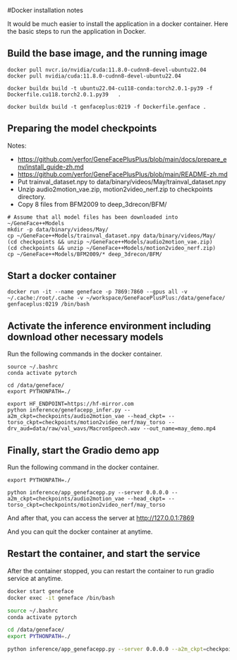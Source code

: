 #Docker installation notes

It would be much easier to install the application in a docker container.
Here the basic steps to run the application in Docker.

## Build the base image, and the running image

```shell
docker pull nvcr.io/nvidia/cuda:11.8.0-cudnn8-devel-ubuntu22.04
docker pull nvidia/cuda:11.8.0-cudnn8-devel-ubuntu22.04

docker buildx build -t ubuntu22.04-cu118-conda:torch2.0.1-py39 -f Dockerfile.cu118.torch2.0.1.py39   .

docker buildx build -t genfaceplus:0219 -f Dockerfile.genface .
```

## Preparing the model checkpoints

Notes:
* https://github.com/yerfor/GeneFacePlusPlus/blob/main/docs/prepare_env/install_guide-zh.md
* https://github.com/yerfor/GeneFacePlusPlus/blob/main/README-zh.md
* Put trainval_dataset.npy to data/binary/videos/May/trainval_dataset.npy
* Unzip audio2motion_vae.zip, motion2video_nerf.zip to checkpoints directory.
* Copy 8 files from BFM2009 to deep_3drecon/BFM/

```shell
# Assume that all model files has been downloaded into ~/GeneFace++Models
mkdir -p data/binary/videos/May/
cp ~/GeneFace++Models/trainval_dataset.npy data/binary/videos/May/
(cd checkpoints && unzip ~/GeneFace++Models/audio2motion_vae.zip)
(cd checkpoints && unzip ~/GeneFace++Models/motion2video_nerf.zip)
cp ~/GeneFace++Models/BFM2009/* deep_3drecon/BFM/
```

## Start a docker container
```shell
docker run -it --name geneface -p 7869:7860 --gpus all -v ~/.cache:/root/.cache -v ~/workspace/GeneFacePlusPlus:/data/geneface/  genfaceplus:0219 /bin/bash
```

## Activate the inference environment including download other necessary models

Run the following commands in the docker container.

```shell
source ~/.bashrc
conda activate pytorch

cd /data/geneface/
export PYTHONPATH=./

export HF_ENDPOINT=https://hf-mirror.com
python inference/genefacepp_infer.py --a2m_ckpt=checkpoints/audio2motion_vae --head_ckpt= --torso_ckpt=checkpoints/motion2video_nerf/may_torso --drv_aud=data/raw/val_wavs/MacronSpeech.wav --out_name=may_demo.mp4

```

## Finally, start the Gradio demo app
Run the following command in the docker container.
```shell
export PYTHONPATH=./

python inference/app_genefacepp.py --server 0.0.0.0 --a2m_ckpt=checkpoints/audio2motion_vae --head_ckpt= --torso_ckpt=checkpoints/motion2video_nerf/may_torso
```

And after that, you can access the server at http://127.0.0.1:7869

And you can quit the docker container at anytime.

## Restart the container, and start the service

After the container stopped, you can restart the container to run gradio service at anytime.

``` bash
docker start geneface
docker exec -it geneface /bin/bash

source ~/.bashrc
conda activate pytorch

cd /data/geneface/
export PYTHONPATH=./

python inference/app_genefacepp.py --server 0.0.0.0 --a2m_ckpt=checkpoints/audio2motion_vae --head_ckpt= --torso_ckpt=checkpoints/motion2video_nerf/may_torso
```
